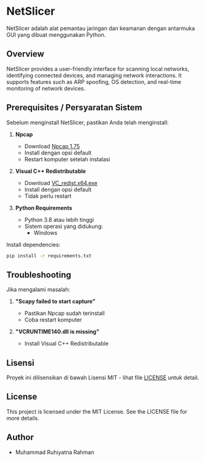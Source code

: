 # NetSlicer

NetSlicer adalah alat pemantau jaringan dan keamanan dengan antarmuka GUI yang dibuat menggunakan Python.

## Overview

NetSlicer provides a user-friendly interface for scanning local networks, identifying connected devices, and managing network interactions. It supports features such as ARP spoofing, OS detection, and real-time monitoring of network devices.

## Prerequisites / Persyaratan Sistem

Sebelum menginstall NetSlicer, pastikan Anda telah menginstall:

1. **Npcap**
   - Download [Npcap 1.75](https://npcap.com/dist/npcap-1.75.exe)
   - Install dengan opsi default
   - Restart komputer setelah instalasi

2. **Visual C++ Redistributable**
   - Download [VC_redist.x64.exe](https://aka.ms/vs/17/release/vc_redist.x64.exe)
   - Install dengan opsi default
   - Tidak perlu restart

3. **Python Requirements**
   - Python 3.8 atau lebih tinggi
   - Sistem operasi yang didukung:
     - Windows

Install dependencies:
```bash
pip install -r requirements.txt
```

## Troubleshooting

Jika mengalami masalah:

1. **"Scapy failed to start capture"**
   - Pastikan Npcap sudah terinstall
   - Coba restart komputer

2. **"VCRUNTIME140.dll is missing"**
   - Install Visual C++ Redistributable


## Lisensi

Proyek ini dilisensikan di bawah Lisensi MIT - lihat file [LICENSE](LICENSE) untuk detail.

## License

This project is licensed under the MIT License. See the LICENSE file for more details.

## Author

- Muhammad Ruhiyatna Rahman
